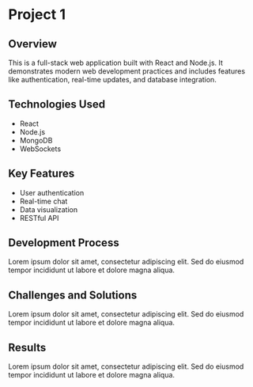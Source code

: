 # Project 1

## Overview
This is a full-stack web application built with React and Node.js. It demonstrates modern web development practices and includes features like authentication, real-time updates, and database integration.

## Technologies Used
- React
- Node.js
- MongoDB
- WebSockets

## Key Features
- User authentication
- Real-time chat
- Data visualization
- RESTful API

## Development Process
Lorem ipsum dolor sit amet, consectetur adipiscing elit. Sed do eiusmod tempor incididunt ut labore et dolore magna aliqua.

## Challenges and Solutions
Lorem ipsum dolor sit amet, consectetur adipiscing elit. Sed do eiusmod tempor incididunt ut labore et dolore magna aliqua.

## Results
Lorem ipsum dolor sit amet, consectetur adipiscing elit. Sed do eiusmod tempor incididunt ut labore et dolore magna aliqua.